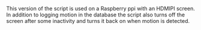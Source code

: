 This version of the script is used on a Raspberry ppi with an HDMIPI screen.
In addition to logging motion in the database the script also turns off the screen after some inactivity and turns it back on when motion is detected.